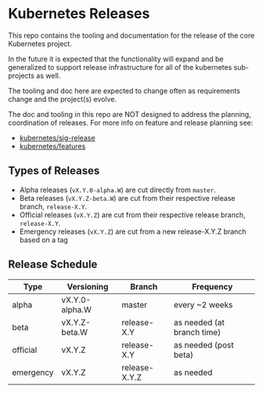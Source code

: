 # Kubernetes Releases

This repo contains the tooling and documentation for the release of
the core Kubernetes project.  

In the future it is expected that the functionality will expand and be
generalized to support release infrastructure for all of the kubernetes
sub-projects as well.

The tooling and doc here are expected to change often as requirements
change and the project(s) evolve.

The doc and tooling in this repo are NOT designed to address the planning,
coordination of releases.  For more info on feature and release planning see:
* [kubernetes/sig-release](https://git.k8s.io/sig-release)
* [kubernetes/features](https://git.k8s.io/features)


## Types of Releases

* Alpha releases (`vX.Y.0-alpha.W`) are cut directly from `master`.
* Beta releases (`vX.Y.Z-beta.W`) are cut from their respective release branch,
  `release-X.Y`.
* Official releases (`vX.Y.Z`) are cut from their respective release branch,
  `release-X.Y`.
* Emergency releases (`vX.Y.Z`) are cut from a new release-X.Y.Z branch based on a tag

## Release Schedule

| Type      | Versioning     | Branch        | Frequency                  |
| ----      | ----------     | ------        | ---------                  |
| alpha     | vX.Y.0-alpha.W | master        | every ~2 weeks             |
| beta      | vX.Y.Z-beta.W  | release-X.Y   | as needed (at branch time) |
| official  | vX.Y.Z         | release-X.Y   | as needed (post beta)      |
| emergency | vX.Y.Z         | release-X.Y.Z | as needed                  |
